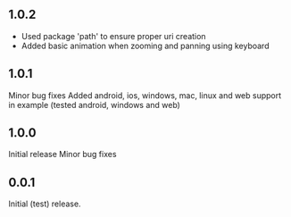 ## 1.0.2

- Used package 'path' to ensure proper uri creation
- Added basic animation when zooming and panning using keyboard

## 1.0.1

Minor bug fixes
Added android, ios, windows, mac, linux and web support in example (tested android, windows and web)

## 1.0.0

Initial release
Minor bug fixes

## 0.0.1

Initial (test) release.
